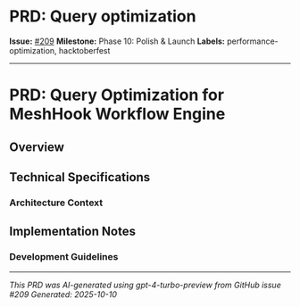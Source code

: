 # PRD: Query optimization

**Issue:** [#209](https://github.com/profullstack/meshhook/issues/209)
**Milestone:** Phase 10: Polish & Launch
**Labels:** performance-optimization, hacktoberfest

---

# PRD: Query Optimization for MeshHook Workflow Engine

## Overview


## Technical Specifications

### Architecture Context


## Implementation Notes

### Development Guidelines


---

*This PRD was AI-generated using gpt-4-turbo-preview from GitHub issue #209*
*Generated: 2025-10-10*

